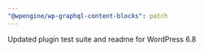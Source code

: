 ```yaml
---
"@wpengine/wp-graphql-content-blocks": patch
---
```


Updated plugin test suite and readme for WordPress 6.8
